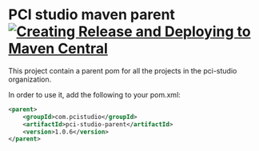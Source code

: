 # PCI studio maven parent [![Creating Release and Deploying to Maven Central](https://github.com/pcistudio/pci-studio-parent/actions/workflows/release.yml/badge.svg)](https://github.com/pcistudio/pci-studio-parent/actions/workflows/release.yml)

This project contain a parent pom for all the projects in the pci-studio organization.

In order to use it, add the following to your pom.xml:
```xml
<parent>
    <groupId>com.pcistudio</groupId>
    <artifactId>pci-studio-parent</artifactId>
    <version>1.0.6</version>
</parent>
```

